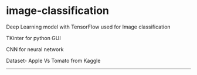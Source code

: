 # image-classification
Deep Learning model with TensorFlow used for Image classification 

TKinter for python GUI

CNN for neural network 

Dataset- Apple Vs Tomato from Kaggle
_____________________________________________
